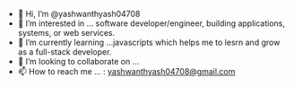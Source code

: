 - 👋 Hi, I’m @yashwanthyash04708
- 👀 I’m interested in ... software developer/engineer, building applications, systems, or web services.
- 🌱 I’m currently learning ...javascripts which helps me to lesrn and grow as a full-stack developer. 
- 💞️ I’m looking to collaborate on ...
- 📫 How to reach me ... : yashwanthyash04708@gmail.com

<!---
yashwanthyash04708/yashwanthyash04708 is a ✨ special ✨ repository because its `README.md` (this file) appears on your GitHub profile.
You can click the Preview link to take a look at your changes.
--->

